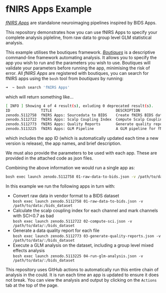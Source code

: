 # fNIRS Apps Example

[*fNIRS Apps*](http://fnirs-apps.org) are standalone neuroimaging pipelines inspired by BIDS Apps.

This repository demonstrates how you can use fNIRS Apps to specify your complete analysis pipleline, from raw data to group level GLM statistical analysis.

This example utilises the boutiques framework.
[*Boutiques*](http://boutiques.github.io) is a descriptive command-line framework automating analysis.
It allows you to specify the app you wish to run and the parameters you wish to use.
Boutiques will validate your parameters before running the app, minimising the risk of error.
All *fNIRS Apps* are registered with boutiques, you can search for fNIRS apps using the `bosh` tool from *boutiques* by running:

```bash
➜  ~ bosh search 'fNIRS Apps'
```
which will return something like...
```bash
[ INFO ] Showing 4 of 4 result(s), exluding 0 deprecated result(s).
ID              TITLE                             DESCRIPTION                                
zenodo.5112758  fNIRS Apps: Sourcedata to BIDS    Create fNIRS BIDS datasets from source d...
zenodo.5112722  fNIRS Apps: Scalp Coupling Index  Compute Scalp Coupling Index and mark BI...
zenodo.5112773  fNIRS Apps: Quality Reports       Generate quality reports for fNIRS data    
zenodo.5113225  fNIRS Apps: GLM Pipeline          A GLM pipeline for fNIRS data              
```
which includes the app ID (which is automatically updated each time a new version is release),
the app names, and brief description.

We must also provide the parameters to be used with each app.
These are provided in the attached code as json files.

Combining the above information we would run a single app as:

```bash
bosh exec launch zenodo.5112758 01-raw-data-to-bids.json -v /path/to/data:/bids_dataset
```

In this example we run the following apps in turn with:

* Convert raw data in vendor format to a BIDS dataset  
  `bosh exec launch zenodo.5112758 01-raw-data-to-bids.json -v /path/to/data:/bids_dataset`
* Calculate the scalp coupling index for each channel and mark channels with SCI<0.7 as bad  
  `bosh exec launch zenodo.5112722 02-compute-sci.json -v /path/to/data/:/bids_dataset`
* Generate a data quality report for each file  
  `bosh exec launch zenodo.5112773 03-generate-quality-reports.json -v /path/to/data/:/bids_dataset`
* Execute a GLM analysis on the dataset, including a group level mixed effects analysis  
  `bosh exec launch zenodo.5113225 04-run-glm-analysis.json -v /path/to/data/:/bids_dataset`

This repository uses GitHub actions to automatically run this entire chain of analysis in the could.
It is run each time an app is updated to ensure it does not break.
You can view the analysis and output by clicking on the `Actions` tab at the top of the page.
